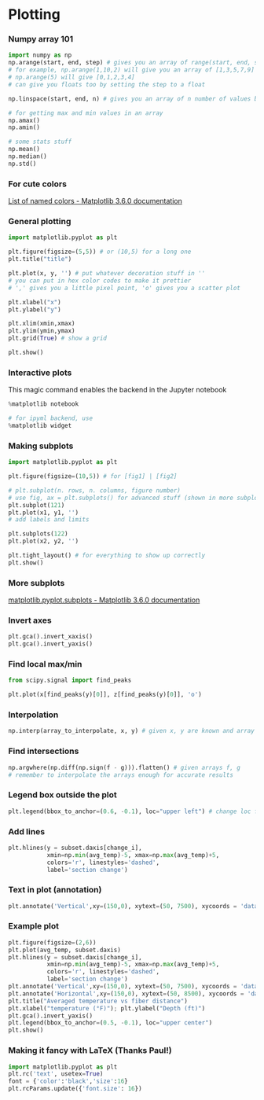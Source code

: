 # Plotting

### Numpy array 101

```python
import numpy as np
np.arange(start, end, step) # gives you an array of range(start, end, step)
# for example, np.arange(1,10,2) will give you an array of [1,3,5,7,9]
# np.arange(5) will give [0,1,2,3,4]
# can give you floats too by setting the step to a float

np.linspace(start, end, n) # gives you an array of n number of values between start,end

# for getting max and min values in an array
np.amax() 
np.amin()

# some stats stuff
np.mean()
np.median()
np.std()
```

### For cute colors

[List of named colors - Matplotlib 3.6.0 documentation](https://matplotlib.org/stable/gallery/color/named_colors.html)

### General plotting

```python
import matplotlib.pyplot as plt

plt.figure(figsize=(5,5)) # or (10,5) for a long one
plt.title("title")

plt.plot(x, y, '') # put whatever decoration stuff in ''
# you can put in hex color codes to make it prettier
# ',' gives you a little pixel point, 'o' gives you a scatter plot

plt.xlabel("x")
plt.ylabel("y")

plt.xlim(xmin,xmax)
plt.ylim(ymin,ymax)
plt.grid(True) # show a grid

plt.show()
```

### Interactive plots

This magic command enables the backend in the Jupyter notebook

```python
%matplotlib notebook

# for ipyml backend, use
%matplotlib widget
```

### Making subplots

```python
import matplotlib.pyplot as plt

plt.figure(figsize=(10,5)) # for [fig1] | [fig2]

# plt.subplot(n. rows, n. columns, figure number)
# use fig, ax = plt.subplots() for advanced stuff (shown in more subplots)
plt.subplot(121)
plt.plot(x1, y1, '')
# add labels and limits

plt.subplots(122)
plt.plot(x2, y2, '')

plt.tight_layout() # for everything to show up correctly
plt.show()
```

### More subplots

[matplotlib.pyplot.subplots - Matplotlib 3.6.0 documentation](https://matplotlib.org/stable/api/_as_gen/matplotlib.pyplot.subplots.html)

### Invert axes

```python
plt.gca().invert_xaxis()
plt.gca().invert_yaxis()
```

### Find local max/min

```python
from scipy.signal import find_peaks

plt.plot(x[find_peaks(y)[0]], z[find_peaks(y)[0]], 'o')
```

### Interpolation

```python
np.interp(array_to_interpolate, x, y) # given x, y are known and array to interpolate has the size of the array size you want
```

### Find intersections

```python
np.argwhere(np.diff(np.sign(f - g))).flatten() # given arrays f, g
# remember to interpolate the arrays enough for accurate results
```

### Legend box outside the plot

```python
plt.legend(bbox_to_anchor=(0.6, -0.1), loc="upper left") # change loc for anchor
```

### Add lines

```python
plt.hlines(y = subset.daxis[change_i],
           xmin=np.min(avg_temp)-5, xmax=np.max(avg_temp)+5,
           colors='r', linestyles='dashed',
           label='section change')
```

### Text in plot (annotation)

```python
plt.annotate('Vertical',xy=(150,0), xytext=(50, 7500), xycoords = 'data')
```

### Example plot

```python
plt.figure(figsize=(2,6))
plt.plot(avg_temp, subset.daxis)
plt.hlines(y = subset.daxis[change_i],
           xmin=np.min(avg_temp)-5, xmax=np.max(avg_temp)+5,
           colors='r', linestyles='dashed',
           label='section change')
plt.annotate('Vertical',xy=(150,0), xytext=(50, 7500), xycoords = 'data')
plt.annotate('Horizontal',xy=(150,0), xytext=(50, 8500), xycoords = 'data')
plt.title("Averaged temperature vs fiber distance")
plt.xlabel("temperature (°F)"); plt.ylabel("Depth (ft)")
plt.gca().invert_yaxis()
plt.legend(bbox_to_anchor=(0.5, -0.1), loc="upper center")
plt.show()
```

### Making it fancy with LaTeX (Thanks Paul!)

```python
import matplotlib.pyplot as plt
plt.rc('text', usetex=True)
font = {'color':'black','size':16}
plt.rcParams.update({'font.size': 16})
```